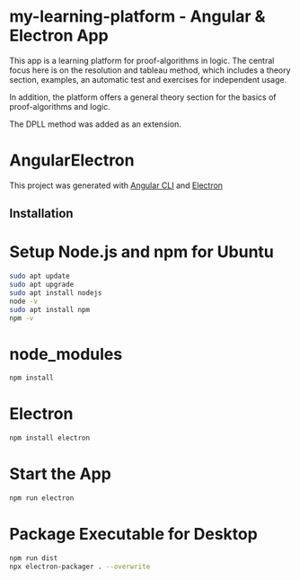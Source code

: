 # my-learning-platform - Angular & Electron App

This app is a learning platform for proof-algorithms in logic.
The central focus here is on the resolution and tableau method, which includes a theory section, examples, an automatic test and exercises for independent usage.

In addition, the platform offers a general theory section for the basics of proof-algorithms and logic.

The DPLL method was added as an extension.


# AngularElectron
This project was generated with [Angular CLI](https://github.com/angular/angular-cli) and [Electron](https://github.com/electron/electron)

## Installation
# Setup Node.js and npm for Ubuntu
```bash
sudo apt update
sudo apt upgrade
sudo apt install nodejs
node -v
sudo apt install npm
npm -v
```
# node_modules
```bash
npm install
```
# Electron
```bash
npm install electron
```

# Start the App
```bash
npm run electron
```

# Package Executable for Desktop
```bash
npm run dist
npx electron-packager . --overwrite
```
